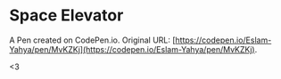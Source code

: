 # Space Elevator

A Pen created on CodePen.io. Original URL: [https://codepen.io/Eslam-Yahya/pen/MvKZKj](https://codepen.io/Eslam-Yahya/pen/MvKZKj).

<3